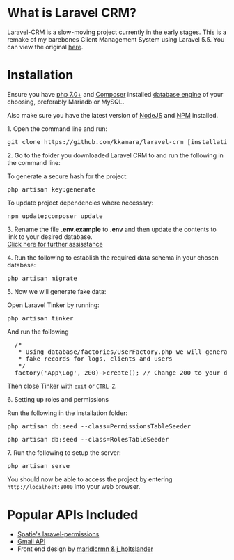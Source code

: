 # What is Laravel CRM?
<p>Laravel-CRM is a slow-moving project currently in the early stages. This is a remake of my barebones Client Management System using Laravel 5.5. You can view the original <a target="_blank" href="https://github.com/kkamara/crm">here</a>.</p>

# Installation
<p>Ensure you have <a target="_blank" href="http://php.net/downloads.php">php 7.0+</a> and <a target='_' href='https://getcomposer.org/'>Composer</a> installed <a target="_blank" href="https://laravel.com/docs/5.5/database#configuration">database engine</a> of your choosing, preferably Mariadb or MySQL.</p>
<p>Also make sure you have the latest version of <a target="_blank" href="https://nodejs.org/en/">NodeJS</a> and <a target="_blank" href="https://www.npmjs.com/">NPM</a> installed.</p>
<p>1. Open the command line and run:</p>
<p><pre>git clone https://github.com/kkamara/laravel-crm [installation-path]</pre></p>
<p>2. Go to the folder you downloaded Laravel CRM to and run the following in the command line:</p>
<p>To generate a secure hash for the project:</p>
<p><pre>php artisan key:generate</pre></p>
<p>To update project dependencies where necessary:</p>
<p><pre>npm update;composer update</pre></p>
<p>
  <span>3. Rename the file <b>.env.example</b> to <b>.env</b> and then update the contents to link to your desired database.</span>
  <br>
  <span><a target='_' href='https://laravel.com/docs/5.5/configuration#environment-configuration'>Click here for further assisstance</a></span>
 </p>
<p>4. Run the following to establish the required data schema in your chosen database:</p>
<p><pre>php artisan migrate</pre></p>
<p>5. Now we will generate fake data:</p>
<p>Open Laravel Tinker by running:</p>
<p><pre>php artisan tinker</pre></p>
<p>And run the following</p>
<p><pre>
  /*
   * Using database/factories/UserFactory.php we will generate
   * fake records for logs, clients and users
   */
  factory('App\Log', 200)->create(); // Change 200 to your desired number
</pre></p>
<p>Then close Tinker with <code>exit</code> or <code>CTRL-Z</code>.</p>
<p>6. Setting up roles and permissions</p>
<p>Run the following in the installation folder:</p>
<p><pre>php artisan db:seed --class=PermissionsTableSeeder</pre></p>
<p><pre>php artisan db:seed --class=RolesTableSeeder</pre></p>
<p>7. Run the following to setup the server:</p>
<p><pre>php artisan serve</pre></p>
<p>You should now be able to access the project by entering <code>http://localhost:8000</code> into your web browser.</p>

# Popular APIs Included
<ul>
<li><a target="_blank" href="https://github.com/spatie/laravel-permission">Spatie's laravel-permissions</a></li>
  <li><a target="_blank" href="https://developers.google.com/gmail/api/guides/">Gmail API</a></li>
<li>Front end design by <a href="https://prepen.io/j_holtslander/pen/XmpMEp">maridlcrmn & j_holtslander</a></li>
</ul>
